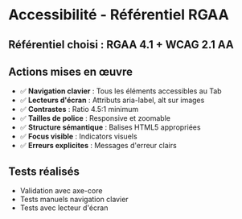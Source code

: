 # Accessibilité - Référentiel RGAA

## Référentiel choisi : RGAA 4.1 + WCAG 2.1 AA

## Actions mises en œuvre
- ✅ **Navigation clavier** : Tous les éléments accessibles au Tab
- ✅ **Lecteurs d'écran** : Attributs aria-label, alt sur images
- ✅ **Contrastes** : Ratio 4.5:1 minimum
- ✅ **Tailles de police** : Responsive et zoomable
- ✅ **Structure sémantique** : Balises HTML5 appropriées
- ✅ **Focus visible** : Indicators visuels
- ✅ **Erreurs explicites** : Messages d'erreur clairs

## Tests réalisés
- Validation avec axe-core
- Tests manuels navigation clavier
- Tests avec lecteur d'écran